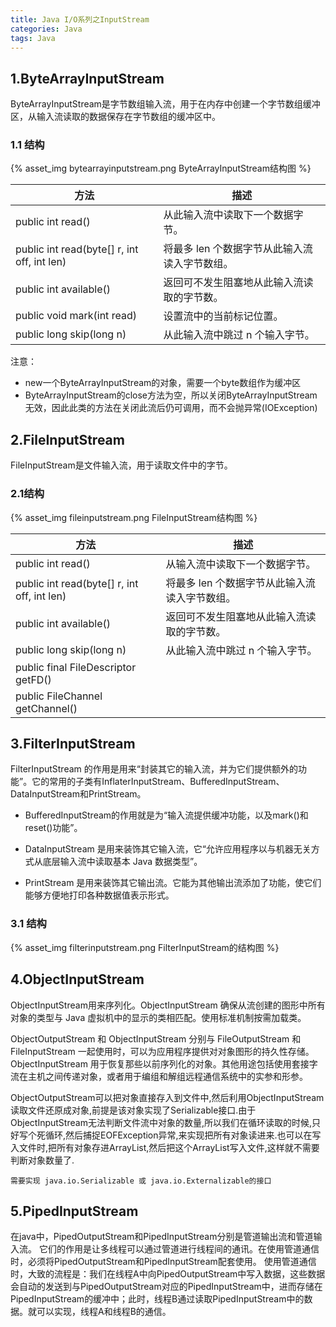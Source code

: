 ```yaml
---
title: Java I/O系列之InputStream
categories: Java
tags: Java
---
```

## 1.ByteArrayInputStream
ByteArrayInputStream是字节数组输入流，用于在内存中创建一个字节数组缓冲区，从输入流读取的数据保存在字节数组的缓冲区中。

### 1.1 结构
{% asset_img bytearrayinputstream.png ByteArrayInputStream结构图 %}

|方法|描述| 
|--|--|
|public int read()|从此输入流中读取下一个数据字节。|
|public int read(byte[] r, int off, int len)|将最多 len 个数据字节从此输入流读入字节数组。|
|public int available()|返回可不发生阻塞地从此输入流读取的字节数。| 
|public void mark(int read)|设置流中的当前标记位置。|
|public long skip(long n)|从此输入流中跳过 n 个输入字节。|
 
 注意：

* new一个ByteArrayInputStream的对象，需要一个byte数组作为缓冲区
* ByteArrayInputStream的close方法为空，所以关闭ByteArrayInputStream无效，因此此类的方法在关闭此流后仍可调用，而不会抛异常(IOException)
 
## 2.FileInputStream
FileInputStream是文件输入流，用于读取文件中的字节。

### 2.1结构
{% asset_img fileinputstream.png FileInputStream结构图 %}

|方法|描述| 
|--|--|
|public int read()|从输入流中读取下一个数据字节。|
|public int read(byte[] r, int off, int len)|将最多 len 个数据字节从此输入流读入字节数组。|
|public int available()|返回可不发生阻塞地从此输入流读取的字节数。| 
|public long skip(long n)|从此输入流中跳过 n 个输入字节。|
|public final FileDescriptor getFD() ||
|public FileChannel getChannel()||

## 3.FilterInputStream
FilterInputStream 的作用是用来“封装其它的输入流，并为它们提供额外的功能”。它的常用的子类有InflaterInputStream、BufferedInputStream、DataInputStream和PrintStream。

* BufferedInputStream的作用就是为“输入流提供缓冲功能，以及mark()和reset()功能”。

* DataInputStream 是用来装饰其它输入流，它“允许应用程序以与机器无关方式从底层输入流中读取基本 Java 数据类型”。

* PrintStream 是用来装饰其它输出流。它能为其他输出流添加了功能，使它们能够方便地打印各种数据值表示形式。

### 3.1 结构
{% asset_img filterinputstream.png FilterInputStream的结构图 %}

## 4.ObjectInputStream
ObjectInputStream用来序列化。ObjectInputStream 确保从流创建的图形中所有对象的类型与 Java 虚拟机中的显示的类相匹配。使用标准机制按需加载类。

ObjectOutputStream 和 ObjectInputStream 分别与 FileOutputStream 和 FileInputStream 一起使用时，可以为应用程序提供对对象图形的持久性存储。ObjectInputStream 用于恢复那些以前序列化的对象。其他用途包括使用套接字流在主机之间传递对象，或者用于编组和解组远程通信系统中的实参和形参。

ObjectOutputStream可以把对象直接存入到文件中,然后利用ObjectInputStream读取文件还原成对象,前提是该对象实现了Serializable接口.由于ObjectInputStream无法判断文件流中对象的数量,所以我们在循环读取的时候,只好写个死循环,然后捕捉EOFException异常,来实现把所有对象读进来.也可以在写入文件时,把所有对象存进ArrayList,然后把这个ArrayList写入文件,这样就不需要判断对象数量了.

```
需要实现 java.io.Serializable 或 java.io.Externalizable的接口 
```
## 5.PipedInputStream
在java中，PipedOutputStream和PipedInputStream分别是管道输出流和管道输入流。
它们的作用是让多线程可以通过管道进行线程间的通讯。在使用管道通信时，必须将PipedOutputStream和PipedInputStream配套使用。
使用管道通信时，大致的流程是：我们在线程A中向PipedOutputStream中写入数据，这些数据会自动的发送到与PipedOutputStream对应的PipedInputStream中，进而存储在PipedInputStream的缓冲中；此时，线程B通过读取PipedInputStream中的数据。就可以实现，线程A和线程B的通信。
